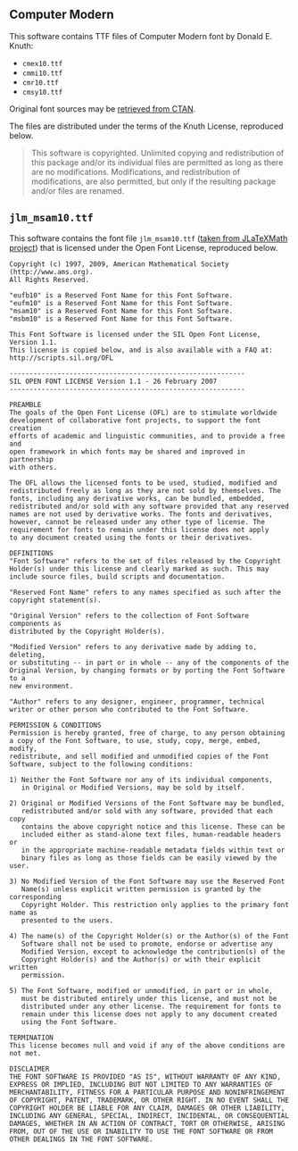 ## Computer Modern

This software contains TTF files of Computer Modern font by Donald E. Knuth:
- `cmex10.ttf`
- `cmmi10.ttf`
- `cmr10.ttf`
- `cmsy10.ttf`

Original font sources may be [retrieved from CTAN][ctan.cm].

The files are distributed under the terms of the Knuth License, reproduced below.

> This software is copyrighted. Unlimited copying and redistribution of this package and/or its individual files are permitted as long as there are no modifications. Modifications, and redistribution of modifications, are also permitted, but only if the resulting package and/or files are renamed.

[ctan.cm]: https://ctan.org/tex-archive/fonts/cm

## `jlm_msam10.ttf`

This software contains the font file `jlm_msam10.ttf` ([taken from JLaTeXMath project][jlatexmath.fonts]) that is licensed under the Open Font License, reproduced below.

```
Copyright (c) 1997, 2009, American Mathematical Society (http://www.ams.org).
All Rights Reserved.

"eufb10" is a Reserved Font Name for this Font Software.
"eufm10" is a Reserved Font Name for this Font Software.
"msam10" is a Reserved Font Name for this Font Software.
"msbm10" is a Reserved Font Name for this Font Software.

This Font Software is licensed under the SIL Open Font License, Version 1.1.
This license is copied below, and is also available with a FAQ at:
http://scripts.sil.org/OFL

-----------------------------------------------------------
SIL OPEN FONT LICENSE Version 1.1 - 26 February 2007
-----------------------------------------------------------

PREAMBLE
The goals of the Open Font License (OFL) are to stimulate worldwide
development of collaborative font projects, to support the font creation
efforts of academic and linguistic communities, and to provide a free and
open framework in which fonts may be shared and improved in partnership
with others.

The OFL allows the licensed fonts to be used, studied, modified and
redistributed freely as long as they are not sold by themselves. The
fonts, including any derivative works, can be bundled, embedded,
redistributed and/or sold with any software provided that any reserved
names are not used by derivative works. The fonts and derivatives,
however, cannot be released under any other type of license. The
requirement for fonts to remain under this license does not apply
to any document created using the fonts or their derivatives.

DEFINITIONS
"Font Software" refers to the set of files released by the Copyright
Holder(s) under this license and clearly marked as such. This may
include source files, build scripts and documentation.

"Reserved Font Name" refers to any names specified as such after the
copyright statement(s).

"Original Version" refers to the collection of Font Software components as
distributed by the Copyright Holder(s).

"Modified Version" refers to any derivative made by adding to, deleting,
or substituting -- in part or in whole -- any of the components of the
Original Version, by changing formats or by porting the Font Software to a
new environment.

"Author" refers to any designer, engineer, programmer, technical
writer or other person who contributed to the Font Software.

PERMISSION & CONDITIONS
Permission is hereby granted, free of charge, to any person obtaining
a copy of the Font Software, to use, study, copy, merge, embed, modify,
redistribute, and sell modified and unmodified copies of the Font
Software, subject to the following conditions:

1) Neither the Font Software nor any of its individual components,
   in Original or Modified Versions, may be sold by itself.

2) Original or Modified Versions of the Font Software may be bundled,
   redistributed and/or sold with any software, provided that each copy
   contains the above copyright notice and this license. These can be
   included either as stand-alone text files, human-readable headers or
   in the appropriate machine-readable metadata fields within text or
   binary files as long as those fields can be easily viewed by the user.

3) No Modified Version of the Font Software may use the Reserved Font
   Name(s) unless explicit written permission is granted by the corresponding
   Copyright Holder. This restriction only applies to the primary font name as
   presented to the users.

4) The name(s) of the Copyright Holder(s) or the Author(s) of the Font
   Software shall not be used to promote, endorse or advertise any
   Modified Version, except to acknowledge the contribution(s) of the
   Copyright Holder(s) and the Author(s) or with their explicit written
   permission.

5) The Font Software, modified or unmodified, in part or in whole,
   must be distributed entirely under this license, and must not be
   distributed under any other license. The requirement for fonts to
   remain under this license does not apply to any document created
   using the Font Software.

TERMINATION
This license becomes null and void if any of the above conditions are
not met.

DISCLAIMER
THE FONT SOFTWARE IS PROVIDED "AS IS", WITHOUT WARRANTY OF ANY KIND,
EXPRESS OR IMPLIED, INCLUDING BUT NOT LIMITED TO ANY WARRANTIES OF
MERCHANTABILITY, FITNESS FOR A PARTICULAR PURPOSE AND NONINFRINGEMENT
OF COPYRIGHT, PATENT, TRADEMARK, OR OTHER RIGHT. IN NO EVENT SHALL THE
COPYRIGHT HOLDER BE LIABLE FOR ANY CLAIM, DAMAGES OR OTHER LIABILITY,
INCLUDING ANY GENERAL, SPECIAL, INDIRECT, INCIDENTAL, OR CONSEQUENTIAL
DAMAGES, WHETHER IN AN ACTION OF CONTRACT, TORT OR OTHERWISE, ARISING
FROM, OUT OF THE USE OR INABILITY TO USE THE FONT SOFTWARE OR FROM
OTHER DEALINGS IN THE FONT SOFTWARE.
```

[jlatexmath.fonts]: https://github.com/opencollab/jlatexmath/tree/af77a8e80d41ff67dfe2f42f14b41f6860dfeeec/jlatexmath/src/main/resources/org/scilab/forge/jlatexmath/fonts/maths
